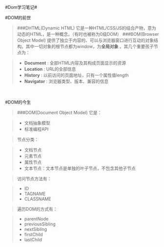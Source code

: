 #Dom学习笔记#

#DOM的前世
>###DHTML(Dynamic HTML)
>它是一种HTML/CSS/JS的结合产物，意为动态的HTML，是一种概念。（有时也被称为0级DOM）
>###BOM(Browser Object Model)
>提供了独立于内容的、可以与浏览器窗口进行互动的对象结构。其中一切对象的根节点都为window，为**全局对象** 。其几个重要孩子节点为：

>-    **Document** : 全部HTML内容及其构成页面显示的资源
>-    **Location** : URL的全部信息 
>-    **History** : 以前访问的页面地址，只有一个属性值length
>-    **Navigator** : 浏览器类型、版本、兼容的信息


<br><br>
#DOM的今生
>###DOM(Document Object Model)
>它是：

>-    文档抽象模型
>-    标准编程API

>节点分类：

>-    文档节点
>-    元素节点
>-    属性节点
>-    文本节点：文本节点是单独的叶子节点，不包含其他子节点

>访问节点方法有：

>-    ID
>-    TAGNAME
>-    CLASSNAME

>    遍历DOM的方式有：

>-    parentNode
>-    previousSibling
>-    nextSibling
>-    firstChild
>-    lastChild